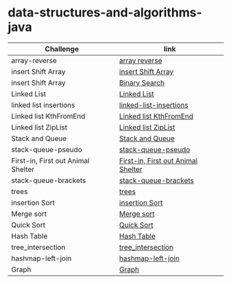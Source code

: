 # data-structures-and-algorithms-java

Challenge | link 
---------|------
array-reverse | [array reverse ](https://github.com/Dima-Zeklam/data-structures-and-algorithms-java/blob/array-reverse/array-reverse/README.md)
insert Shift Array | [insert Shift Array](https://github.com/Dima-Zeklam/data-structures-and-algorithms-java/blob/array-insert-shift/array-insert-shift/README.md)
insert Shift Array | [Binary Search](https://github.com/Dima-Zeklam/data-structures-and-algorithms-java/blob/main/array-binary-search/README.md)
Linked List | [Linked List](https://github.com/Dima-Zeklam/data-structures-and-algorithms-java/blob/linked-list/linked-list/README.md)
linked list insertions | [linked-list-insertions](https://github.com/Dima-Zeklam/data-structures-and-algorithms-java/blob/linked-list-insertions/linked-list/README.md)
Linked list KthFromEnd |  [Linked list KthFromEnd ](https://github.com/Dima-Zeklam/data-structures-and-algorithms-java/blob/linked-list-kth/linked-list/README.md)
Linked list ZipList |  [Linked list ZipList ](https://github.com/Dima-Zeklam/data-structures-and-algorithms-java/tree/linked-list-zip/linked-list#readme)
Stack and Queue |  [Stack and Queue](https://github.com/Dima-Zeklam/data-structures-and-algorithms-java/blob/stack-and-queue/stack-queue/README.md)
stack-queue-pseudo | [stack-queue-pseudo](https://github.com/Dima-Zeklam/data-structures-and-algorithms-java/blob/main/stack-queue/README.md)
First-in, First out Animal Shelter | [First-in, First out Animal Shelter](https://github.com/Dima-Zeklam/data-structures-and-algorithms-java/blob/stack-queue-animal-shelter/stack-queue/README.md)
stack-queue-brackets | [stack-queue-brackets](https://github.com/Dima-Zeklam/data-structures-and-algorithms-java/blob/stack-queue-brackets/stack-queue/README.md)
trees | [trees](https://github.com/Dima-Zeklam/data-structures-and-algorithms-java/blob/main/trees/README.md)
insertion Sort | [insertion Sort](https://github.com/Dima-Zeklam/data-structures-and-algorithms-java/tree/insertion_sort/insertionSort#readme)
Merge sort | [Merge sort](https://github.com/Dima-Zeklam/data-structures-and-algorithms-java/blob/merge_sort/mergeSort/README.md)
Quick Sort | [Quick Sort](https://github.com/Dima-Zeklam/data-structures-and-algorithms-java/blob/quick_sort/quickSort/README.md)
Hash Table |[Hash Table](https://github.com/Dima-Zeklam/data-structures-and-algorithms-java/blob/hashtable/hashtable/README.md)
tree_intersection | [tree_intersection](https://github.com/Dima-Zeklam/data-structures-and-algorithms-java/blob/tree_intersection/TreeIntersection/README.md)
hashmap-left-join | [hashmap-left-join](https://github.com/Dima-Zeklam/data-structures-and-algorithms-java/blob/hashmap-left-join/Hash_table/README.md)
Graph | [Graph](https://github.com/Dima-Zeklam/data-structures-and-algorithms-java/blob/graph/graph/README.md)